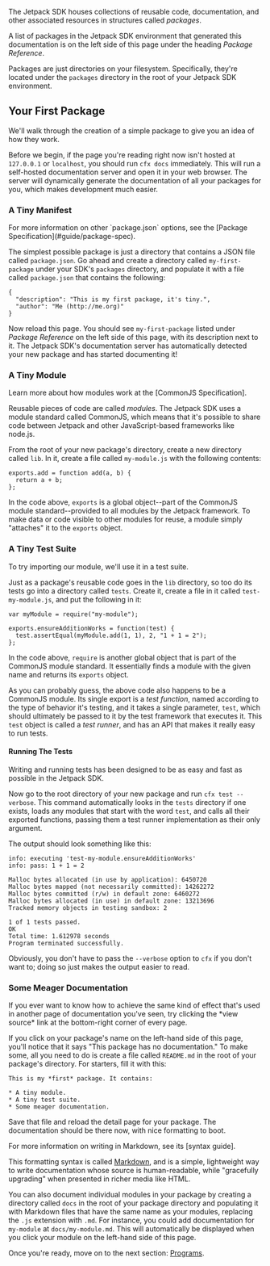 The Jetpack SDK houses collections of reusable code, documentation,
and other associated resources in structures called *packages*.

A list of packages in the Jetpack SDK environment that generated this
documentation is on the left side of this page under the heading
*Package Reference*.

Packages are just directories on your filesystem. Specifically,
they're located under the `packages` directory in the root of your
Jetpack SDK environment.

Your First Package
------------------

We'll walk through the creation of a simple package to give you
an idea of how they work.

Before we begin, if the page you're reading right now isn't hosted at
`127.0.0.1` or `localhost`, you should run `cfx docs`
immediately. This will run a self-hosted documentation server and open
it in your web browser. The server will dynamically generate the
documentation of all your packages for you, which makes development
much easier.

### A Tiny Manifest ###

<span class="aside">
For more information on other `package.json` options, see
the [Package Specification](#guide/package-spec).
</span>

The simplest possible package is just a directory that contains a
JSON file called `package.json`. Go ahead and create a directory
called `my-first-package` under your SDK's `packages` directory,
and populate it with a file called `package.json` that contains
the following:

    {
      "description": "This is my first package, it's tiny.",
      "author": "Me (http://me.org)"
    }

Now reload this page. You should see `my-first-package` listed under
*Package Reference* on the left side of this page, with its
description next to it. The Jetpack SDK's documentation server has
automatically detected your new package and has started documenting
it!

### A Tiny Module ###

<span class="aside">
Learn more about how modules work at the [CommonJS Specification].
</span>

Reusable pieces of code are called *modules*. The Jetpack SDK uses a
module standard called CommonJS, which means that it's possible to
share code between Jetpack and other JavaScript-based frameworks like
node.js.

From the root of your new package's directory, create a new directory
called `lib`.  In it, create a file called `my-module.js` with the
following contents:

    exports.add = function add(a, b) {
      return a + b;
    };

In the code above, `exports` is a global object--part of the CommonJS
module standard--provided to all modules by the Jetpack framework. To
make data or code visible to other modules for reuse, a module simply
"attaches" it to the `exports` object.

### A Tiny Test Suite ###

To try importing our module, we'll use it in a test suite.

Just as a package's reusable code goes in the `lib` directory, so too
do its tests go into a directory called `tests`. Create it, create
a file in it called `test-my-module.js`, and put the following in it:

    var myModule = require("my-module");

    exports.ensureAdditionWorks = function(test) {
      test.assertEqual(myModule.add(1, 1), 2, "1 + 1 = 2");
    };

In the code above, `require` is another global object that is
part of the CommonJS module standard. It essentially finds a module
with the given name and returns its `exports` object.

As you can probably guess, the above code also happens to be a
CommonJS module. Its single export is a *test function*, named
according to the type of behavior it's testing, and it takes a single
parameter, `test`, which should ultimately be passed to it by the test
framework that executes it. This `test` object is called a *test runner*,
and has an API that makes it really easy to run tests.

#### Running The Tests ####

<span class="aside">
Writing and running tests has been designed to be as easy and fast as
possible in the Jetpack SDK.
</span>

Now go to the root directory of your new package and run `cfx test
--verbose`. This command automatically looks in the `tests` directory
if one exists, loads any modules that start with the word `test`, and
calls all their exported functions, passing them a test runner
implementation as their only argument.

The output should look something like this:

    info: executing 'test-my-module.ensureAdditionWorks'
    info: pass: 1 + 1 = 2

    Malloc bytes allocated (in use by application): 6450720
    Malloc bytes mapped (not necessarily committed): 14262272
    Malloc bytes committed (r/w) in default zone: 6460272
    Malloc bytes allocated (in use) in default zone: 13213696
    Tracked memory objects in testing sandbox: 2

    1 of 1 tests passed.
    OK
    Total time: 1.612978 seconds
    Program terminated successfully.

Obviously, you don't have to pass the `--verbose` option to `cfx`
if you don't want to; doing so just makes the output easier
to read.

### Some Meager Documentation ###

<span class="aside">
If you ever want to know how to achieve the same kind of effect
that's used in another page of documentation you've seen, try
clicking the *view source* link at the bottom-right corner of every
page.
</span>

If you click on your package's name on the left-hand side of this page,
you'll notice that it says "This package has no documentation."  To
make some, all you need to do is create a file called `README.md` in
the root of your package's directory. For starters, fill it with this:

    This is my *first* package. It contains:

    * A tiny module.
    * A tiny test suite.
    * Some meager documentation.

Save that file and reload the detail page for your package. The
documentation should be there now, with nice formatting to boot.

<span class="aside">
For more information on writing in Markdown, see its [syntax guide].
</span>

This formatting syntax is called [Markdown], and is a simple, lightweight
way to write documentation whose source is human-readable, while
"gracefully upgrading" when presented in richer media like HTML.

You can also document individual modules in your package by creating
a directory called `docs` in the root of your package directory and
populating it with Markdown files that have the same name as your
modules, replacing the `.js` extension with `.md`. For instance,
you could add documentation for `my-module` at `docs/my-module.md`.
This will automatically be displayed when you click your module
on the left-hand side of this page.

Once you're ready, move on to the next section: [Programs].

  [CommonJS Specification]: http://wiki.commonjs.org/wiki/Modules/1.0
  [syntax guide]: http://daringfireball.net/projects/markdown/syntax
  [Markdown]: http://daringfireball.net/projects/markdown/
  [Programs]: #guide/programs
